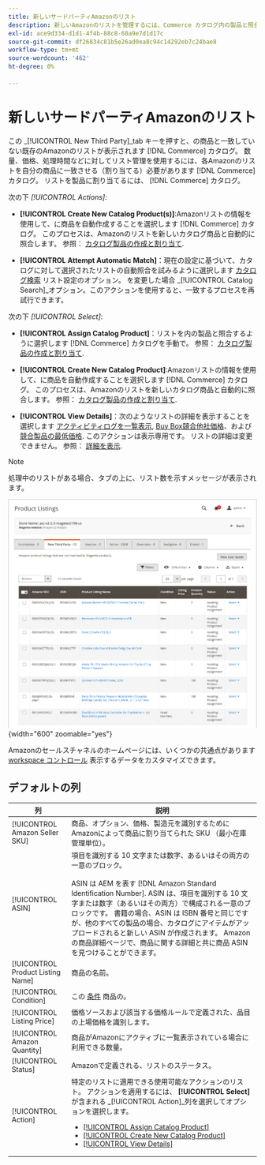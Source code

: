 ```yaml
---
title: 新しいサードパーティAmazonのリスト
description: 新しいAmazonのリストを管理するには、Commerce カタログ内の製品と照合します。
exl-id: ace9d334-d1d1-4f4b-88c8-60a9e7d1d17c
source-git-commit: df26834c81b5e26ad0ea8c94c14292eb7c24bae8
workflow-type: tm+mt
source-wordcount: '462'
ht-degree: 0%

---
```


# 新しいサードパーティAmazonのリスト

この _[!UICONTROL New Third Party]_tab キーを押すと、の商品と一致していない既存のAmazonのリストが表示されます [!DNL Commerce] カタログ。 数量、価格、処理時間などに対してリスト管理を使用するには、各Amazonのリストを自分の商品に一致させる（割り当てる）必要があります [!DNL Commerce] カタログ。 リストを製品に割り当てるには、 [!DNL Commerce] カタログ。

次の下 _[!UICONTROL Actions]_:

- **[!UICONTROL Create New Catalog Product(s)]**:Amazonリストの情報を使用して、に商品を自動作成することを選択します [!DNL Commerce] カタログ。 このプロセスは、Amazonのリストを新しいカタログ商品と自動的に照合します。 参照： [カタログ製品の作成と割り当て](./creating-assigning-catalog-products.md).

- **[!UICONTROL Attempt Automatic Match]**：現在の設定に基づいて、カタログに対して選択されたリストの自動照合を試みるように選択します [カタログ検索](./catalog-search.md) リスト設定のオプション。 を変更した場合 _[!UICONTROL Catalog Search]_オプション。このアクションを使用すると、一致するプロセスを再試行できます。

次の下 _[!UICONTROL Select]_:

- **[!UICONTROL Assign Catalog Product]**：リストを内の製品と照合するように選択します [!DNL Commerce] カタログを手動で。 参照： [カタログ製品の作成と割り当て](./creating-assigning-catalog-products.md).

- **[!UICONTROL Create New Catalog Product]**:Amazonリストの情報を使用して、に商品を自動作成することを選択します [!DNL Commerce] カタログ。 このプロセスは、Amazonのリストを新しいカタログ商品と自動的に照合します。 参照： [カタログ製品の作成と割り当て](./creating-assigning-catalog-products.md).

- **[!UICONTROL View Details]**：次のようなリストの詳細を表示することを選択します [アクティビティログを一覧表示](./product-listing-details.md#listing-activity-log), [Buy Box競合他社価格](./product-listing-details.md#buy-box-competitor-pricing)、および [競合製品の最低価格](./product-listing-details.md#lowest-competitor-pricing). このアクションは表示専用です。 リストの詳細は変更できません。 参照： [詳細を表示](./product-listing-details.md).

>[!NOTE]
>
>処理中のリストがある場合、タブの上に、リスト数を示すメッセージが表示されます。

![新しいサードパーティの一覧](assets/amazon-listings-new-third-party.png){width="600" zoomable="yes"}

Amazonのセールスチャネルのホームページには、いくつかの共通点があります [workspace コントロール](./workspace-controls.md) 表示するデータをカスタマイズできます。

## デフォルトの列

| 列 | 説明 |
|---|---|
| [!UICONTROL Amazon Seller SKU] | 商品、オプション、価格、製造元を識別するためにAmazonによって商品に割り当てられた SKU （最小在庫管理単位）。 |
| [!UICONTROL ASIN] | 項目を識別する 10 文字または数字、あるいはその両方の一意のブロック。<br><br>ASIN は AEM を表す [!DNL Amazon Standard Identification Number]. ASIN は、項目を識別する 10 文字または数字（あるいはその両方）で構成される一意のブロックです。 書籍の場合、ASIN は ISBN 番号と同じですが、他のすべての製品の場合、カタログにアイテムがアップロードされると新しい ASIN が作成されます。 Amazonの商品詳細ページで、商品に関する詳細と共に商品 ASIN を見つけることができます。 |
| [!UICONTROL Product Listing Name] | 商品の名前。 |
| [!UICONTROL Condition] | この [条件](./product-listing-condition.md) 商品の。 |
| [!UICONTROL Listing Price] | 価格ソースおよび該当する価格ルールで定義された、品目の上場価格を識別します。 |
| [!UICONTROL Amazon Quantity] | 商品がAmazonにアクティブに一覧表示されている場合に利用できる数量。 |
| [!UICONTROL Status] | Amazonで定義される、リストのステータス。 |
| [!UICONTROL Action] | 特定のリストに適用できる使用可能なアクションのリスト。 アクションを適用するには、 **[!UICONTROL Select]** が含まれる _[!UICONTROL Action]_列を選択してオプションを選択します。<ul><li>[[!UICONTROL Assign Catalog Product]](./creating-assigning-catalog-products.md)</li><li>[[!UICONTROL Create New Catalog Product]](./creating-assigning-catalog-products.md)</li><li>[[!UICONTROL View Details]](./product-listing-details.md)</li></ul> |
